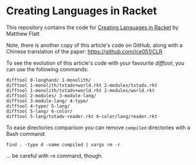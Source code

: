 Creating Languages in Racket
============================

This repository contains the code for [Creating Languages in Racket](https://cacm.acm.org/magazines/2012/1/144809-creating-languages-in-racket/fulltext) by Matthew Flatt

Note, there is another copy of this article's code on GitHub, along with a Chinese translation of the paper: https://github.com/ice051/CLR

To see the evolution of this article's code with your favourite _difftool_, you can use the following commands:
```
difftool 0-longhand/ 1-monolith/
difftool 1-monolith/txtadv+world.rkt 2-modules/txtadv.rkt
difftool 1-monolith/txtadv+world.rkt 2-modules/world.rkt
difftool 2-modules/ 3-module-lang/
difftool 3-module-lang/ 4-type/
difftool 4-type/ 5-lang/
difftool 5-lang/ 6-color/
difftool 5-lang/txtadv-reader.rkt 6-color/lang/reader.rkt
```

To ease directories comparison you can remove `compiled` directories with a Bash command:
```
find . -type d -name compiled | xargs rm -r
```
... be careful with `rm` command, though.
